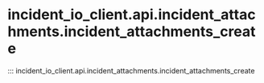 # incident_io_client.api.incident_attachments.incident_attachments_create

::: incident_io_client.api.incident_attachments.incident_attachments_create